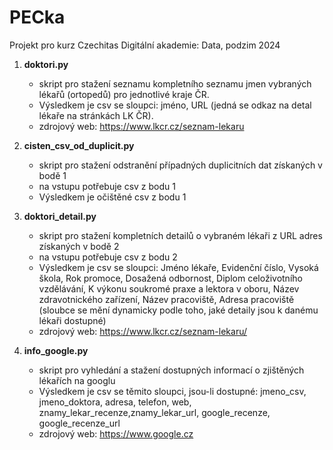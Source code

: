 # PECka

Projekt pro kurz Czechitas Digitální akademie: Data, podzim 2024

1. **doktori.py**  
   - skript pro stažení seznamu kompletního seznamu jmen vybraných lékařů (ortopedů) pro jednotlivé kraje ČR.  
   - Výsledkem je csv se sloupci: jméno, URL (jedná se odkaz na detal lékaře na stránkách LK ČR).  
   - zdrojový web: https://www.lkcr.cz/seznam-lekaru

2. **cisten_csv_od_duplicit.py**
   - skript pro stažení odstranění případných duplicitních dat získaných v bodě 1
   - na vstupu potřebuje csv z bodu 1
   - Výsledkem je očištěné csv z bodu 1

3. **doktori_detail.py**
   - skript pro stažení kompletních detailů o vybraném lékaři z URL adres získaných v bodě 2
   - na vstupu potřebuje csv z bodu 2
   - Výsledkem je csv se sloupci: Jméno lékaře, Evidenční číslo, Vysoká škola, Rok promoce, Dosažená odbornost, Diplom celoživotního vzdělávání, K výkonu soukromé praxe a lektora v oboru, Název zdravotnického zařízení, Název pracoviště, Adresa pracoviště (sloubce se mění dynamicky podle toho, jaké detaily jsou k danému lékaři dostupné)
   - zdrojový web: https://www.lkcr.cz/seznam-lekaru/

4. **info_google.py**  
   - skript pro vyhledání a stažení dostupných informací o zjištěných lékařích na googlu
   - Výsledkem je csv se těmito sloupci, jsou-li dostupné: jmeno_csv, jmeno_doktora, adresa, telefon, web, znamy_lekar_recenze,znamy_lekar_url, google_recenze, google_recenze_url 
   - zdrojový web: https://www.google.cz